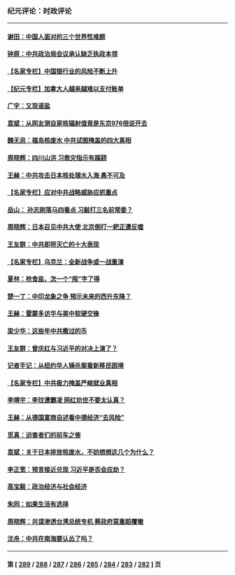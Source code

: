 ### 纪元评论：时政评论
---
#### [谢田：中国人面对的三个世界性难题](../../pages/nsc1025/n14064892.md) 
#### [钟原：中共政治局会议承认缺乏执政本领](../../pages/nsc1025/n14064902.md) 
#### [【名家专栏】中国银行业的风险不断上升](../../pages/nsc1025/n14064074.md) 
#### [【纪元专栏】加拿大人越来越难以支付账单](../../pages/nsc1025/n14064846.md) 
#### [广宇：又现谣盐](../../pages/nsc1025/n14064679.md) 
#### [袁斌：从网友测自家核辐射值竟是东京976倍说开去](../../pages/nsc1025/n14064498.md) 
#### [魏无忌：福岛核废水 中共试图掩盖的四大真相](../../pages/nsc1025/n14064454.md) 
#### [周晓辉：四川山洪 习救灾指示有蹊跷](../../pages/nsc1025/n14064124.md) 
#### [王赫：中共攻击日本核处理水入海 愚不可及](../../pages/nsc1025/n14064268.md) 
#### [【名家专栏】应对中共战略威胁应抓重点](../../pages/nsc1025/n14061645.md) 
#### [岳山： 孙志刚落马四看点 习敲打三名前常委？](../../pages/nsc1025/n14063653.md) 
#### [周晓辉：日本召见中共大使 北京倒打一耙正遭反噬](../../pages/nsc1025/n14064067.md) 
#### [王友群：中共即将灭亡的十大表现](../../pages/nsc1025/n14063629.md) 
#### [【名家专栏】乌克兰：全新战争或一战重演](../../pages/nsc1025/n14059639.md) 
#### [夏林：抢食盐，怎一个“囤”字了得](../../pages/nsc1025/n14063438.md) 
#### [楚一丁：中印龙象之争 预示未来的西升东降？](../../pages/nsc1025/n14063457.md) 
#### [王赫：雷蒙多访华与美中软硬交锋](../../pages/nsc1025/n14063124.md) 
#### [梁少华：这些年中共撒过的币](../../pages/nsc1025/n14062966.md) 
#### [王友群：曾庆红与习近平的对决上演了？](../../pages/nsc1025/n14062941.md) 
#### [记者手记：从纽约华人锤杀案看新移民困境](../../pages/nsc1025/n14062366.md) 
#### [【名家专栏】中共极力掩盖严峻就业真相](../../pages/nsc1025/n14062018.md) 
#### [李靖宇：李玟遭霸凌 网红劝世不要太认真？](../../pages/nsc1025/n14062775.md) 
#### [王赫：从德国富商自述看中德经济“去风险”](../../pages/nsc1025/n14062412.md) 
#### [觅真：迫害者们的前车之鉴](../../pages/nsc1025/n14062497.md) 
#### [袁斌：关于日本排放核废水，不妨想想这几个为什么？](../../pages/nsc1025/n14062464.md) 
#### [李正宽：预言接近兑现 习近平是否会应劫？](../../pages/nsc1025/n14061898.md) 
#### [高宝毅：政治经济与社会经济](../../pages/nsc1025/n14062322.md) 
#### [朱同：如果生活有选择](../../pages/nsc1025/n14062307.md) 
#### [周晓辉：共谍渗透台湾总统专机 蔡政府莫重蹈覆辙](../../pages/nsc1025/n14062274.md) 
#### [沈舟：中共在南海要认怂了吗？](../../pages/nsc1025/n14062049.md) 

---
#### 第 [ [289](./289.md) / [288](./288.md) / [287](./287.md) / [286](./286.md) / [285](./285.md) / [284](./284.md) / [283](./283.md) / [282](./282.md) ] 页
